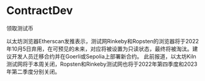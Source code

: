# ContractDev
领取测试币

  以太坊浏览器Etherscan发推表示，测试网Rinkeby和Ropsten的浏览器将于2022年10月5日弃用，在可预见的未来，对应将被设置为只读状态，最终将被淘汰。建议开发人员迁移合约并在Goerli或Sepolia上部署新合约。 此前报道，以太坊Kiln测试网将于本周关闭，Ropsten和Rinkeby测试网也将于2022年第四季度和2023年第二季度分别关闭。
  
  
